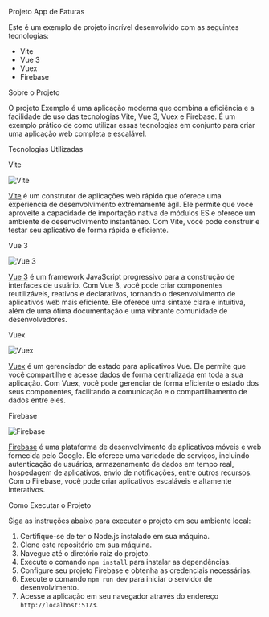Projeto App de Faturas

Este é um exemplo de projeto incrível desenvolvido com as seguintes tecnologias:

- Vite
- Vue 3
- Vuex
- Firebase

Sobre o Projeto

O projeto Exemplo é uma aplicação moderna que combina a eficiência e a facilidade de uso das tecnologias Vite, Vue 3, Vuex e Firebase. É um exemplo prático de como utilizar essas tecnologias em conjunto para criar uma aplicação web completa e escalável.

Tecnologias Utilizadas

Vite

![Vite](https://camo.githubusercontent.com/61e102d7c605ff91efedb9d7e47c1c4a07cef59d3e1da202fd74f4772122ca4e/68747470733a2f2f766974656a732e6465762f6c6f676f2e737667)

[Vite](https://vitejs.dev/) é um construtor de aplicações web rápido que oferece uma experiência de desenvolvimento extremamente ágil. Ele permite que você aproveite a capacidade de importação nativa de módulos ES e oferece um ambiente de desenvolvimento instantâneo. Com Vite, você pode construir e testar seu aplicativo de forma rápida e eficiente.

Vue 3

![Vue 3](https://vuejs.org/images/logo.png)

[Vue 3](https://v3.vuejs.org/) é um framework JavaScript progressivo para a construção de interfaces de usuário. Com Vue 3, você pode criar componentes reutilizáveis, reativos e declarativos, tornando o desenvolvimento de aplicativos web mais eficiente. Ele oferece uma sintaxe clara e intuitiva, além de uma ótima documentação e uma vibrante comunidade de desenvolvedores.

Vuex

![Vuex](https://i0.wp.com/digitalfortress.tech/wp-content/uploads/2018/09/Vuex.png?fit=1650%2C700&ssl=1)

[Vuex](https://next.vuex.vuejs.org/) é um gerenciador de estado para aplicativos Vue. Ele permite que você compartilhe e acesse dados de forma centralizada em toda a sua aplicação. Com Vuex, você pode gerenciar de forma eficiente o estado dos seus componentes, facilitando a comunicação e o compartilhamento de dados entre eles.

Firebase

![Firebase](https://www.gstatic.com/devrel-devsite/prod/v4adef427db21a4cd79f489fce8da23c25ef3f53705a17ddcb0611ee166b2e610/firebase/images/touchicon-180.png)

[Firebase](https://firebase.google.com/) é uma plataforma de desenvolvimento de aplicativos móveis e web fornecida pelo Google. Ele oferece uma variedade de serviços, incluindo autenticação de usuários, armazenamento de dados em tempo real, hospedagem de aplicativos, envio de notificações, entre outros recursos. Com o Firebase, você pode criar aplicativos escaláveis e altamente interativos.

Como Executar o Projeto

Siga as instruções abaixo para executar o projeto em seu ambiente local:

1. Certifique-se de ter o Node.js instalado em sua máquina.
2. Clone este repositório em sua máquina.
3. Navegue até o diretório raiz do projeto.
4. Execute o comando `npm install` para instalar as dependências.
5. Configure seu projeto Firebase e obtenha as credenciais necessárias.
6. Execute o comando `npm run dev` para iniciar o servidor de desenvolvimento.
7. Acesse a aplicação em seu navegador através do endereço `http://localhost:5173`.
